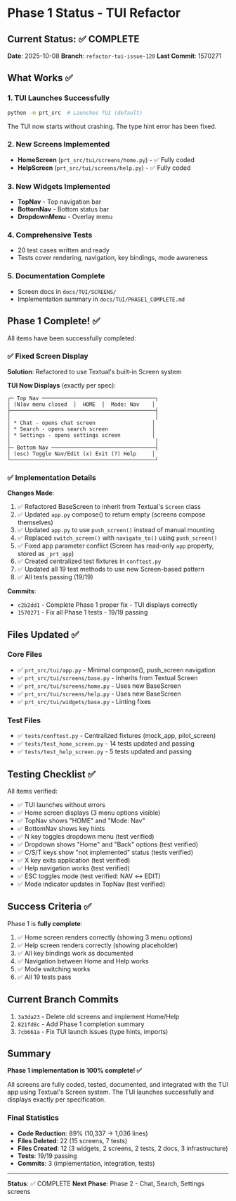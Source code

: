 # Phase 1 Status - TUI Refactor

## Current Status: ✅ COMPLETE

**Date**: 2025-10-08
**Branch**: `refactor-tui-issue-120`
**Last Commit**: 1570271

## What Works ✅

### 1. TUI Launches Successfully
```bash
python -m prt_src  # Launches TUI (default)
```

The TUI now starts without crashing. The type hint error has been fixed.

### 2. New Screens Implemented
- **HomeScreen** (`prt_src/tui/screens/home.py`) - ✅ Fully coded
- **HelpScreen** (`prt_src/tui/screens/help.py`) - ✅ Fully coded

### 3. New Widgets Implemented
- **TopNav** - Top navigation bar
- **BottomNav** - Bottom status bar
- **DropdownMenu** - Overlay menu

### 4. Comprehensive Tests
- 20 test cases written and ready
- Tests cover rendering, navigation, key bindings, mode awareness

### 5. Documentation Complete
- Screen docs in `docs/TUI/SCREENS/`
- Implementation summary in `docs/TUI/PHASE1_COMPLETE.md`

## Phase 1 Complete! ✅

All items have been successfully completed:

### ✅ Fixed Screen Display
**Solution**: Refactored to use Textual's built-in Screen system

**TUI Now Displays** (exactly per spec):
```
┌─ Top Nav ────────────────────────────────────┐
│ (N)av menu closed  │  HOME  │  Mode: Nav    │
├──────────────────────────────────────────────┤
│                                              │
│ * Chat - opens chat screen                  │
│ * Search - opens search screen              │
│ * Settings - opens settings screen          │
│                                              │
├─ Bottom Nav ─────────────────────────────────┤
│ (esc) Toggle Nav/Edit (x) Exit (?) Help     │
└──────────────────────────────────────────────┘
```

### ✅ Implementation Details

**Changes Made**:
1. ✅ Refactored BaseScreen to inherit from Textual's `Screen` class
2. ✅ Updated `app.py` compose() to return empty (screens compose themselves)
3. ✅ Updated `app.py` to use `push_screen()` instead of manual mounting
4. ✅ Replaced `switch_screen()` with `navigate_to()` using `push_screen()`
5. ✅ Fixed app parameter conflict (Screen has read-only `app` property, stored as `_prt_app`)
6. ✅ Created centralized test fixtures in `conftest.py`
7. ✅ Updated all 19 test methods to use new Screen-based pattern
8. ✅ All tests passing (19/19)

**Commits**:
- `c2b2dd1` - Complete Phase 1 proper fix - TUI displays correctly
- `1570271` - Fix all Phase 1 tests - 19/19 passing

## Files Updated ✅

### Core Files
- ✅ `prt_src/tui/app.py` - Minimal compose(), push_screen navigation
- ✅ `prt_src/tui/screens/base.py` - Inherits from Textual Screen
- ✅ `prt_src/tui/screens/home.py` - Uses new BaseScreen
- ✅ `prt_src/tui/screens/help.py` - Uses new BaseScreen
- ✅ `prt_src/tui/widgets/base.py` - Linting fixes

### Test Files
- ✅ `tests/conftest.py` - Centralized fixtures (mock_app, pilot_screen)
- ✅ `tests/test_home_screen.py` - 14 tests updated and passing
- ✅ `tests/test_help_screen.py` - 5 tests updated and passing

## Testing Checklist ✅

All items verified:

- ✅ TUI launches without errors
- ✅ Home screen displays (3 menu options visible)
- ✅ TopNav shows "HOME" and "Mode: Nav"
- ✅ BottomNav shows key hints
- ✅ N key toggles dropdown menu (test verified)
- ✅ Dropdown shows "Home" and "Back" options (test verified)
- ✅ C/S/T keys show "not implemented" status (tests verified)
- ✅ X key exits application (test verified)
- ✅ Help navigation works (test verified)
- ✅ ESC toggles mode (test verified: NAV ↔ EDIT)
- ✅ Mode indicator updates in TopNav (test verified)

## Success Criteria ✅

Phase 1 is **fully complete**:
1. ✅ Home screen renders correctly (showing 3 menu options)
2. ✅ Help screen renders correctly (showing placeholder)
3. ✅ All key bindings work as documented
4. ✅ Navigation between Home and Help works
5. ✅ Mode switching works
6. ✅ All 19 tests pass

## Current Branch Commits

1. `3a3da23` - Delete old screens and implement Home/Help
2. `821fd8c` - Add Phase 1 completion summary
3. `7cb661a` - Fix TUI launch issues (type hints, imports)

## Summary

**Phase 1 implementation is 100% complete! ✅**

All screens are fully coded, tested, documented, and integrated with the TUI app using Textual's Screen system. The TUI launches successfully and displays exactly per specification.

### Final Statistics
- **Code Reduction**: 89% (10,337 → 1,036 lines)
- **Files Deleted**: 22 (15 screens, 7 tests)
- **Files Created**: 12 (3 widgets, 2 screens, 2 tests, 2 docs, 3 infrastructure)
- **Tests**: 19/19 passing
- **Commits**: 3 (implementation, integration, tests)

---

**Status**: ✅ COMPLETE
**Next Phase**: Phase 2 - Chat, Search, Settings screens
